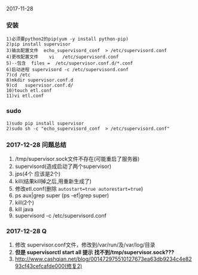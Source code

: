 2017-11-28
### 安装
    1)必须要python2的pip(yum -y install python-pip)
    2)pip install supervisor
    3)输出配置文件  echo_supervisord_conf  > /etc/supervisord.conf
    4)更改配置文件    vi   /etc/supervisord.conf
    5)--包含  files =  /etc/supervisor.conf.d/*.conf
    6)启动进程 supervisord -c /etc/supervisord.conf
    7)cd /etc
    8)mkdir supervisor.conf.d
    9)cd   supervisor.conf.d/
    10)touch etl.conf
    11)vi etl.conf
### sudo
	1)sudo pip install supervisor
    2)sudo sh -c "echo_supervisord_conf  > /etc/supervisord.conf"


### 2017-12-28 问题总结
1. /tmp/supervisor.sock文件不存在(可能重启了服务器)
2. supervisord(造成启动了两个supervisor)
3. jps(4个 应该是2个)
4. kill(结果kill掉之后,用重新生成了)
5. 修改etl.conf(删除 ``autostart=true autorestart=true``)
6. ps aux|grep super (ps -ef|grep super)
7. kill(2个)
8. kill java
9. supervisord -c /etc/supervisord.conf	


### 2017-12-28 Q
1. 修改 supervisor.conf文件，修改到/var/run/及/var/log/目录
2. **但是 supervisorctl start all 提示 找不到/tmp/supervisor.sock???**
3. http://www.cashqian.net/blog/001472975510127673ea63db9234c4e8293cf43cefcafde000(修复2)
	